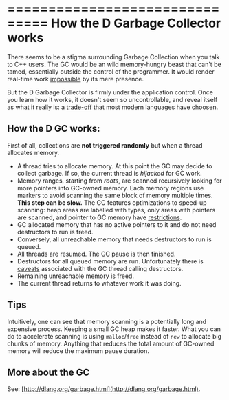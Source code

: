 ===============================
How the D Garbage Collector works
=================================

There seems to be a stigma surrounding Garbage Collection when you talk to C++ users. The GC would be an wild memory-hungry beast that can't be tamed, essentially outside the control of the programmer. It would render real-time work [impossible](#The-impossible-real-time-thread) by its mere presence.


But the D Garbage Collector is firmly under the application control. Once you learn how it works, it doesn't seem so uncontrollable, and reveal itself as what it really is: a [trade-off](http://dlang.org/garbage.html) that most modern languages have choosen.

## How the D GC works:


First of all, collections are **not triggered randomly** but when a thread allocates memory.

- A thread tries to allocate memory. At this point the GC may decide to collect garbage. If so, the current thread is _hijacked_ for GC work.
- Memory ranges, starting from _roots_, are scanned recursively looking for more pointers into GC-owned memory. Each memory regions use markers to avoid scanning the same block of memory multiple times. **This step can be slow.** The GC features optimizations to speed-up scanning: heap areas are labelled with types, only areas with pointers are scanned, and pointer to GC memory have [restrictions](http://dlang.org/garbage.html).
- GC allocated memory that has no active pointers to it and do not need destructors to run is freed.
- Conversely, all unreachable memory that needs destructors to run is queued.
- All threads are resumed. The GC pause is then finished.
- Destructors for all queued memory are run. Unfortunately there is [caveats](#The-trouble-with-class-destructors) associated with the GC thread calling destructors.
- Remaining unreachable memory is freed.
- The current thread returns to whatever work it was doing.

## Tips

Intuitively, one can see that memory scanning is a potentially long and expensive process. Keeping a small GC heap makes it faster.
What you can do to accelerate scanning is using `malloc`/`free` instead of `new` to allocate big chunks of memory.
Anything that reduces the total amount of GC-owned memory will reduce the maximum pause duration.

## More about the GC
See: [http://dlang.org/garbage.html](http://dlang.org/garbage.html).
